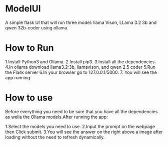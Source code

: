 # ModelUI
A simple flask UI that will run three model: llama Vison, LLama 3.2 3b and qwen 32b-coder using ollama.

# How to Run
1.Install Python3 and Ollama.
2.Install pip3.
3.Install all the dependencies.
4.In ollama download llama3.2:3b, llamavison, and qwen 2.5 coder
5.Run the Flask server
6.In your browser go to 127.0.0.1/5000.
7. You will see the app running.

# How to use
Before everything you need to be sure that you have all the dependencies as wella the Ollama models.After running the app:

1.Select the models you need to use.
2.Input the prompt on the webpage then Click submit.
3.You will see the answer on the right above a image after loading without the need to refresh dynamically.
